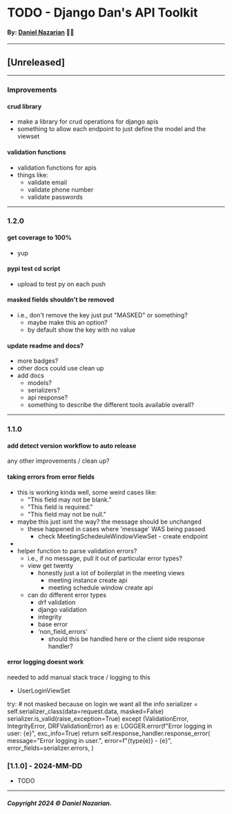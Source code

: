 # TODO - Django Dan's API Toolkit
#### By: [Daniel Nazarian](https://danielnazarian) 🐧👹

-------------------------------------------------------
## [Unreleased]
----
### Improvements

#### crud library
- make a library for crud operations for django apis
- something to allow each endpoint to just define the model and the viewset


#### validation functions
- validation functions for apis
- things like:
    - validate email
    - validate phone number
    - validate passwords


-----
### 1.2.0



#### get coverage to 100%
- yup



#### pypi test cd script
- upload to test py on each push



#### masked fields shouldn't be removed
- i.e., don't remove the key just put "MASKED" or something?
    - maybe make this an option?
    - by default show the key with no value
    


#### update readme and docs?
- more badges?
- other docs could use clean up
- add docs
    - models?
    - serializers?
    - api response?
    - something to describe the different tools available overall?



-----
### 1.1.0




#### add detect version workflow to auto release



any other improvements / clean up?



#### taking errors from error fields
- this is working kinda well, some weird cases like:
  - "This field may not be blank."
  - "This field is required."
  - "This field may not be null."
- maybe this just isnt the way? the message should be unchanged
  - these happened in cases where 'message' WAS being passed
    - check MeetingSchedeuleWindowViewSet - create endpoint
-
- helper function to parse validation errors?
    - i.e., if no message, pull it out of particular error types?
    - view get twenty
        - honestly just a lot of boilerplat in the meeting views
            - meeting instance create api
            - meeting schedule window create api
    - can do different error types
        - drf validation
        - django validation
        - integrity
        - base error
        - 'non_field_errors'
            - should this be handled here or the client side response handler?




#### error logging doesnt work
needed to add manual stack trace / logging to this
- UserLoginViewSet

try:
    # not masked because on login we want all the info
    serializer = self.serializer_class(data=request.data, masked=False)
    serializer.is_valid(raise_exception=True)
except (ValidationError, IntegrityError, DRFValidationError) as e:
    LOGGER.error(f"Error logging in user: {e}", exc_info=True)
    return self.response_handler.response_error(
        message="Error logging in user.",
        error=f"{type(e)} - {e}",
        error_fields=serializer.errors,
    )




### [1.1.0] - 2024-MM-DD
- TODO

-------------------------------------------------------

##### Copyright 2024 © Daniel Nazarian.
